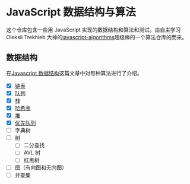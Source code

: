 # JavaScript 数据结构与算法

这个仓库包含一些用 JavaScript 实现的数据结构和算法和测试。由自主学习 Oleksii Trekhleb 大神的[javascript-algorithms](https://github.com/trekhleb/javascript-algorithms)超级棒的一个算法仓库的而来。

## 数据结构

在[Javascript 数据结构](https://huangxsu.com/2018/06/22/data-structure/)这篇文章中对每种算法进行了介绍。

- [x] [链表](/tree/master/src/data-structures/linked-list)
- [x] [队列](/blob/master/src/data-structures/queue/Queue.js)
- [x] [栈](/blob/master/src/data-structures/stack/Stack.js)
- [x] [哈希表](/blob/master/src/data-structures/hash-table/HashTable.js)
- [x] [堆](/blob/master/src/data-structures/stack/Stack.js)
- [x] [优先队列](/blob/master/src/data-structures/priority-queue/PriorityQueue.js)
- [ ] 字典树
- [ ] 树
  - [ ] 二分查找
  - [ ] AVL 树
  - [ ] 红黑树
- [ ] 图（有向图和无向图）
- [ ] 并查集
